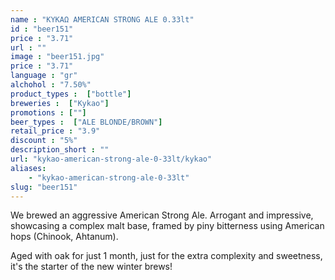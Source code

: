 ```yaml
---
name : "ΚΥΚΑΩ AMERICAN STRONG ALE 0.33lt"
id : "beer151"
price : "3.71"
url : ""
image : "beer151.jpg"
price : "3.71"
language : "gr"
alchohol : "7.50%"
product_types :  ["bottle"]
breweries :  ["Kykao"]
promotions : [""]
beer_types :  ["ALE BLONDE/BROWN"]
retail_price : "3.9"
discount : "5%"
description_short : ""
url: "kykao-american-strong-ale-0-33lt/kykao"
aliases: 
    - "kykao-american-strong-ale-0-33lt"
slug: "beer151"
---
```


We brewed an aggressive American Strong Ale. Arrogant and impressive, showcasing a complex malt base, framed by piny bitterness using American hops (Chinook, Ahtanum).

Aged with oak for just 1 month, just for the extra complexity and sweetness, it&#39;s the starter of the new winter brews!
